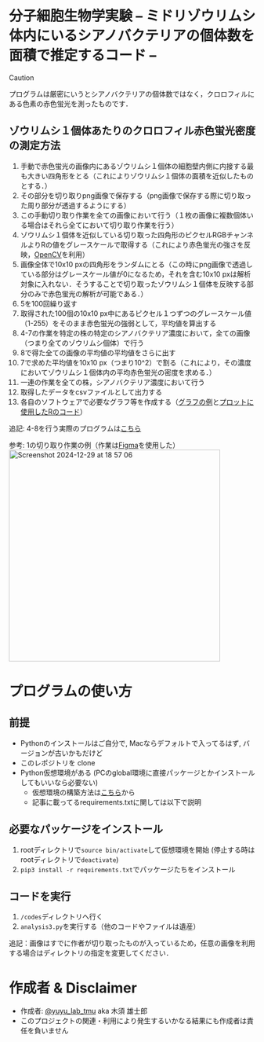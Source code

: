 # 分子細胞生物学実験 – ミドリゾウリムシ体内にいるシアノバクテリアの個体数を面積で推定するコード –

> [!CAUTION]
> プログラムは厳密にいうとシアノバクテリアの個体数ではなく，クロロフィルにある色素の赤色蛍光を測ったものです．

## ゾウリムシ１個体あたりのクロロフィル赤色蛍光密度の測定方法
1. 手動で赤色蛍光の画像内にあるゾウリムシ１個体の細胞壁内側に内接する最も大きい四角形をとる（これによりゾウリムシ１個体の面積を近似したものとする．）
2. その部分を切り取りpng画像で保存する（png画像で保存する際に切り取った周り部分が透過するようにする）
3. この手動切り取り作業を全ての画像において行う（１枚の画像に複数個体いる場合はそれら全てにおいて切り取り作業を行う）
4. ゾウリムシ１個体を近似している切り取った四角形のピクセルRGBチャンネルよりRの値をグレースケールで取得する（これにより赤色蛍光の強さを反映，[OpenCV](https://opencv.org/)を利用）
5. 画像全体で10x10 pxの四角形をランダムにとる（この時にpng画像で透過している部分はグレースケール値が0になるため，それを含む10x10 pxは解析対象に入れない．そうすることで切り取ったゾウリムシ１個体を反映する部分のみで赤色蛍光の解析が可能である．）
6. 5を100回繰り返す
7. 取得された100個の10x10 px中にあるピクセル１つずつのグレースケール値（1-255）をそのまま赤色蛍光の強弱として，平均値を算出する
8. 4-7の作業を特定の株の特定のシアノバクテリア濃度において，全ての画像（つまり全てのゾウリムシ個体）で行う
7. 8で得た全ての画像の平均値の平均値をさらに出す
8. 7で求めた平均値を10x10 px（つまり10^2）で割る（これにより，その濃度においてゾウリムシ１個体内の平均赤色蛍光の密度を求める．）
9. 一連の作業を全ての株，シアノバクテリア濃度において行う
10. 取得したデータをcsvファイルとして出力する
11. 各自のソフトウェアで必要なグラフ等を作成する（[グラフの例](./final_analysis_zourimushi/)と[プロットに使用したRのコード](./final_analysis_zourimushi/cyano_plotting_average_included.R)）

追記: 4-8を行う実際のプログラムは[こちら](./codes/analysis3.py)

参考: 1の切り取り作業の例（作業は[Figma](https://help.figma.com/hc/ja/articles/360040675194-%E7%94%BB%E5%83%8F%E3%81%AE%E3%83%88%E3%83%AA%E3%83%9F%E3%83%B3%E3%82%B0)を使用した）<br>
<img width="431" alt="Screenshot 2024-12-29 at 18 57 06" src="https://github.com/user-attachments/assets/3f5f0a5a-98d3-4eb0-a0e5-1657c2ed737a" />


# プログラムの使い方 
## 前提
- Pythonのインストールはご自分で, Macならデフォルトで入ってるはず, バージョンが古いかもだけど
- このレポジトリを clone
- Python仮想環境がある (PCのglobal環境に直接パッケージとかインストールしてもいいなら必要ない)
  - 仮想環境の構築方法は[こちら](https://qiita.com/shun_sakamoto/items/7944d0ac4d30edf91fde)から
  - 記事に載ってるrequirements.txtに関しては以下で説明

## 必要なパッケージをインストール
1. rootディレクトリで`source bin/activate`して仮想環境を開始 (停止する時はrootディレクトリで`deactivate`)
2. `pip3 install -r requirements.txt`でパッケージたちをインストール

## コードを実行
1. `/codes`ディレクトリへ行く
2. `analysis3.py`を実行する（他のコードやファイルは遺産）

追記：画像はすでに作者が切り取ったものが入っているため，任意の画像を利用する場合はディレクトリの指定を変更してください．

# 作成者 & Disclaimer
- 作成者: [@yuyu_lab_tmu](https://x.com/yuyu_lab_tmu) aka 木須 雄士郎
- このプロジェクトの関連・利用により発生するいかなる結果にも作成者は責任を負いません

